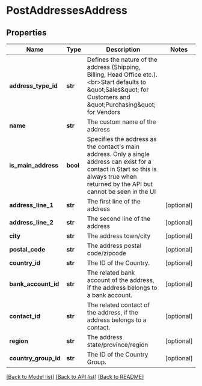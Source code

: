 # PostAddressesAddress

## Properties
Name | Type | Description | Notes
------------ | ------------- | ------------- | -------------
**address_type_id** | **str** | Defines the nature of the address (Shipping, Billing, Head Office etc.).&lt;br&gt;Start defaults to \&quot;Sales\&quot; for Customers and \&quot;Purchasing\&quot; for Vendors | 
**name** | **str** | The custom name of the address | 
**is_main_address** | **bool** | Specifies the address as the contact&#39;s main address. Only a single address can exist for a contact in Start so this is always true when returned by the API but cannot be seen in the UI | 
**address_line_1** | **str** | The first line of the address | [optional] 
**address_line_2** | **str** | The second line of the address | [optional] 
**city** | **str** | The address town/city | [optional] 
**postal_code** | **str** | The address postal code/zipcode | [optional] 
**country_id** | **str** | The ID of the Country. | [optional] 
**bank_account_id** | **str** | The related bank account of the address, if the address belongs to a bank account. | [optional] 
**contact_id** | **str** | The related contact of the address, if the address belongs to a contact. | [optional] 
**region** | **str** | The address state/province/region | [optional] 
**country_group_id** | **str** | The ID of the Country Group. | [optional] 

[[Back to Model list]](../README.md#documentation-for-models) [[Back to API list]](../README.md#documentation-for-api-endpoints) [[Back to README]](../README.md)


